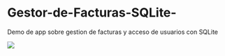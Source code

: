 # Gestor-de-Facturas-SQLite-
Demo de app sobre gestion de facturas y acceso de usuarios con SQLite

<img src="https://1.bp.blogspot.com/-xtb0xWtn4Jw/XhdfUdWjVMI/AAAAAAAAACc/hRoa-Iough8aUpnn6YaMNDHxFtx6Ma4KgCLcBGAsYHQ/s320/fotologin.png" />
